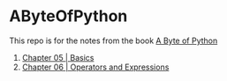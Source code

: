 AByteOfPython
=============

This repo is for the notes from the book [A Byte of Python](http://www.swaroopch.com/notes/python/)


1. [Chapter 05 | Basics](Chapter_05/ReadMe.md)
2. [Chapter 06 | Operators and Expressions](Chapter_06/ReadMe.md)
